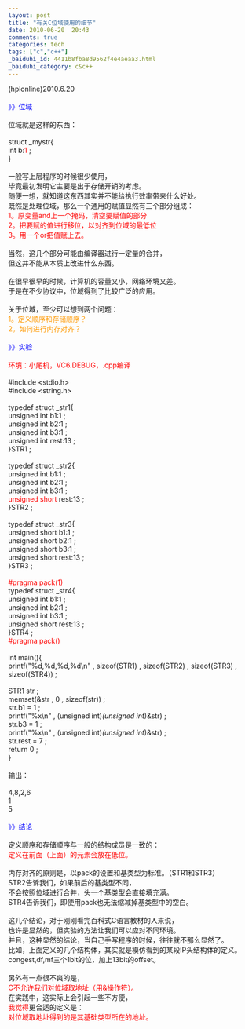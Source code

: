 ```yaml
---
layout: post
title: "有关C位域使用的细节"
date: 2010-06-20  20:43
comments: true
categories: tech
tags: ["c","c++"]
_baiduhi_id: 4411b8fba8d9562f4e4aeaa3.html
_baiduhi_category: c&c++
---
```


(hplonline)2010.6.20<br/><br/><font color="#0000ff">》》位域</font><br/><br/>
位域就是这样的东西：<br/><br/>
struct _mystr{<br/>
int b:<font color="#ff0000">1 </font>;<br/>
}<br/><br/>
一般写上层程序的时候很少使用，<br/>
毕竟最初发明它主要是出于存储开销的考虑。<br/>
随便一想，就知道这东西其实并不能给执行效率带来什么好处。<br/>
既然是处理位域，那么一个通用的赋值显然有三个部分组成：<br/><font color="#ff0000">1。原变量and上一个掩码，清空要赋值的部分<br/>
2。把要赋的值进行移位，以对齐到位域的最低位<br/>
3。用一个or把值赋上去。</font><br/><br/>
当然，这几个部分可能由编译器进行一定量的合并，<br/>
但这并不能从本质上改进什么东西。<br/><br/>
在很早很早的时候，计算机的容量又小，网络环境又差。<br/>
于是在不少协议中，位域得到了比较广泛的应用。<br/><br/>
关于位域，至少可以想到两个问题：<br/><font color="#ff9900">1。定义顺序和存储顺序？<br/>
2。如何进行内存对齐？</font><br/><br/><font color="#0000ff">》》实验</font><br/><br/><font color="#ff0000">环境：小尾机，VC6.DEBUG，.cpp编译</font><br/><br/>
#include &lt;stdio.h&gt;<br/>
#include &lt;string.h&gt;<br/><br/>
typedef struct _str1{<br/>
unsigned int b1:1 ;<br/>
unsigned int b2:1 ;<br/>
unsigned int b3:1 ;<br/>
unsigned int rest:13 ;<br/>
}STR1 ;<br/><br/>
typedef struct _str2{<br/>
unsigned int b1:1 ;<br/>
unsigned int b2:1 ;<br/>
unsigned int b3:1 ;<br/><font color="#ff0000">unsigned short</font> rest:13 ;<br/>
}STR2 ;<br/><br/>
typedef struct _str3{<br/>
unsigned short b1:1 ;<br/>
unsigned short b2:1 ;<br/>
unsigned short b3:1 ;<br/>
unsigned short rest:13 ;<br/>
}STR3 ;<br/><br/><font color="#ff0000">#pragma pack(1)</font><br/>
typedef struct _str4{<br/>
unsigned int b1:1 ;<br/>
unsigned int b2:1 ;<br/>
unsigned int b3:1 ;<br/>
unsigned short rest:13 ;<br/>
}STR4 ;<br/><font color="#ff0000">#pragma pack()</font><br/><br/>
int main(){<br/>
printf("%d,%d,%d,%d\n" , sizeof(STR1) , sizeof(STR2) , sizeof(STR3) , sizeof(STR4)) ;<br/><br/>
STR1 str ;<br/>
memset(&amp;str , 0 , sizeof(str)) ;<br/>
str.b1 = 1 ;<br/>
printf("%x\n" , (unsigned int)*(unsigned int*)&amp;str) ;<br/>
str.b3 = 1 ;<br/>
printf("%x\n" , (unsigned int)*(unsigned int*)&amp;str) ;<br/>
str.rest = 7 ;<br/>
return 0 ;<br/>
}<br/><br/>
输出：<br/><br/>
4,8,2,6<br/>
1<br/>
5<br/><br/><font color="#0000ff">》》结论</font><br/><br/>
定义顺序和存储顺序与一般的结构成员是一致的：<br/><font color="#ff0000">定义在前面（上面）的元素会放在低位。</font><br/><br/>
内存对齐的原则是，以pack的设置和基类型为标准。（STR1和STR3）<br/>
STR2告诉我们，如果前后的基类型不同，<br/>
不会按照位域进行合并，头一个基类型会直接填充满。<br/>
STR4告诉我们，即使用pack也无法缩减掉基类型中的空白。<br/><br/>
这几个结论，对于刚刚看完百科式C语言教材的人来说，<br/>
也许是显然的，但实验的方法让我们可以应对不同环境。<br/>
并且，这种显然的结论，当自己手写程序的时候，往往就不那么显然了。<br/>
比如，上面定义的几个结构体，其实就是模仿看到的某段IP头结构体的定义。<br/>
congest,df,mf三个1bit的位，加上13bit的offset。<br/><br/>
另外有一点很不爽的是，<br/><font color="#ff0000">C不允许我们对位域取地址（用&amp;操作符）。</font><br/>
在实践中，这实际上会引起一些不方便，<br/><font color="#ff0000">我觉得</font>更合适的定义是：<br/><font color="#ff0000">对位域取地址得到的是其基础类型所在的地址。</font><br/><br/>
